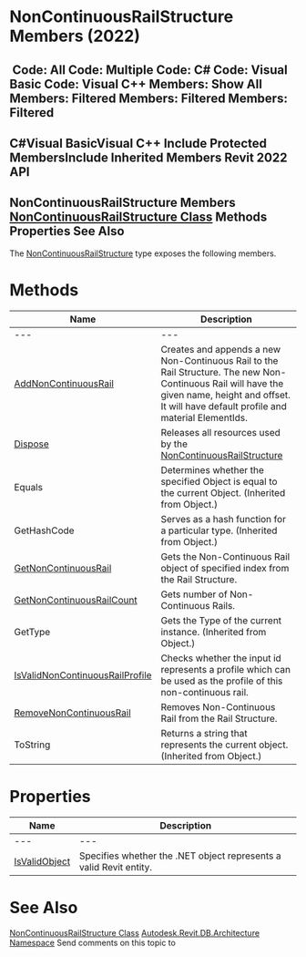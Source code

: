 # NonContinuousRailStructure Members (2022)

﻿
 Code: All Code: Multiple Code: C# Code: Visual Basic Code: Visual C++  Members: Show All Members: Filtered Members: Filtered Members: Filtered   
---  
C#Visual BasicVisual C++
Include Protected MembersInclude Inherited Members
Revit 2022 API  
---  
NonContinuousRailStructure Members  
[NonContinuousRailStructure Class](a47d9f99-df86-e25b-d24f-635362d065b6.md "NonContinuousRailStructure Class") Methods Properties See Also  
---  
The [NonContinuousRailStructure](a47d9f99-df86-e25b-d24f-635362d065b6.md "NonContinuousRailStructure Class") type exposes the following members.
# Methods
| Name | Description |
| --- | --- |
| --- | --- | --- |
| [AddNonContinuousRail](91ed215d-bf6d-5398-4082-49e35a470785.md "AddNonContinuousRail Method") | Creates and appends a new Non-Continuous Rail to the Rail Structure. The new Non-Continuous Rail will have the given name, height and offset. It will have default profile and material ElementIds. |
| [Dispose](aa43d1bc-a1e9-f338-5b3a-63e38aa1666b.md "Dispose Method") | Releases all resources used by the [NonContinuousRailStructure](a47d9f99-df86-e25b-d24f-635362d065b6.md "NonContinuousRailStructure Class") |
| Equals | Determines whether the specified Object is equal to the current Object. (Inherited from Object.) |
| GetHashCode | Serves as a hash function for a particular type.  (Inherited from Object.) |
| [GetNonContinuousRail](813921fb-3f6c-9db9-a4df-1ddc3dc55fa7.md "GetNonContinuousRail Method") | Gets the Non-Continuous Rail object of specified index from the Rail Structure. |
| [GetNonContinuousRailCount](42c5db6c-e5f8-f7ea-a150-f5f3cfcb40aa.md "GetNonContinuousRailCount Method") | Gets number of Non-Continuous Rails. |
| GetType | Gets the Type of the current instance. (Inherited from Object.) |
| [IsValidNonContinuousRailProfile](6c2ad41d-bba5-3ecb-15d2-09c201727dc3.md "IsValidNonContinuousRailProfile Method") | Checks whether the input id represents a profile which can be used as the profile of this non-continuous rail. |
| [RemoveNonContinuousRail](82518fa5-b6d2-6a69-00bc-19adb1f9c868.md "RemoveNonContinuousRail Method") | Removes Non-Continuous Rail from the Rail Structure. |
| ToString | Returns a string that represents the current object. (Inherited from Object.) |

# Properties
| Name | Description |
| --- | --- |
| --- | --- | --- |
| [IsValidObject](71cc965d-3af4-216e-bd6c-5d0b2ebdda0e.md "IsValidObject Property") | Specifies whether the .NET object represents a valid Revit entity. |

# See Also
[NonContinuousRailStructure Class](a47d9f99-df86-e25b-d24f-635362d065b6.md "NonContinuousRailStructure Class")
[Autodesk.Revit.DB.Architecture Namespace](720f0c58-cb2b-4f13-374a-7348ed0a1cd3.md "Autodesk.Revit.DB.Architecture Namespace")
Send comments on this topic to 